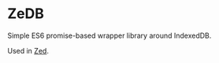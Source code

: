 ZeDB
====
Simple ES6 promise-based wrapper library around IndexedDB.

Used in [Zed](http://zedapp.org).

